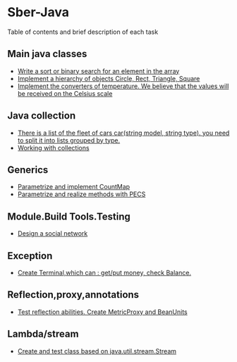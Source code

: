 # Sber-Java
Table of contents and brief description of each task

## Main java classes ##
* [Write a sort or binary search for an element in the array](https://github.com/EvgeniyLifantiy/Sber-Java/tree/master/FirstTask/src/main/java/com/Algorithm)
* [Implement a hierarchy of objects Circle, Rect, Triangle, Square](https://github.com/EvgeniyLifantiy/Sber-Java/tree/master/FirstTask/src/main/java/com/Shapes)
* [Implement the converters of temperature. We believe that the values will be received on the
Celsius scale](https://github.com/EvgeniyLifantiy/Sber-Java/tree/master/FirstTask/src/main/java/com/Degrees)
## Java collection  ##
* [There is a list of the fleet of cars car(string model, string type). you need to split it into lists grouped by type.](https://github.com/EvgeniyLifantiy/Sber-Java/tree/master/SecondTask/src/main/java/com/CarList)
* [Working with collections](https://github.com/EvgeniyLifantiy/Sber-Java/tree/master/SecondTask/src/main/java/com/Presentation)
## Generics  ##
* [Parametrize and implement CountMap](https://github.com/EvgeniyLifantiy/Sber-Java/tree/master/ThirdTask/src/main/java/com/CountMap)
* [Parametrize and realize methods with PECS](https://github.com/EvgeniyLifantiy/Sber-Java/tree/master/ThirdTask/src/main/java/com/PECS)
## Module.Build Tools.Testing ##
* [Design a social network](https://github.com/EvgeniyLifantiy/SocialNetwork)
## Exception  ##
* [Create Terminal,which can : get/put money, check Balance.](https://github.com/EvgeniyLifantiy/Sber-Java/tree/master/ExceptionsHT)
## Reflection,proxy,annotations  ##
* [Test reflection abilities. Create MetricProxy and BeanUnits](https://github.com/EvgeniyLifantiy/Sber-Java/tree/master/SixthHT)
## Lambda/stream  ##
* [Create and test class based on java.util.stream.Stream](https://github.com/EvgeniyLifantiy/Sber-Java/tree/master/LambdaStreamHT)
